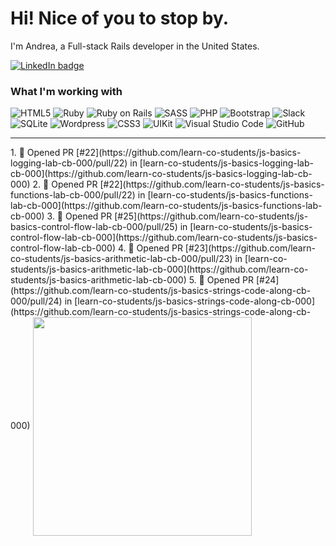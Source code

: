 # Hi! Nice of you to stop by.

I'm Andrea, a Full-stack Rails developer in the United States.

<a href="https://linkedin.com/in/andrea-jasper" target="blank"><img align="center" src="https://img.shields.io/badge/LinkedIn-0077B5?style=for-the-badge&logo=linkedin&logoColor=white" alt="LinkedIn badge" /></a>

### What I'm working with
<img alt="HTML5" src="https://img.shields.io/badge/-HTML5-E34F26?style=flat-square&logo=html5&logoColor=white" /> <img alt="Ruby" src="https://img.shields.io/badge/-RUBY-CC342D?style=flat-square&logo=ruby&logoColor=white" />  <img alt="Ruby on Rails" src="https://img.shields.io/badge/-RUBY_ON_RAILS-CC0000?style=flat-square&logo=ruby-on-rails&logoColor=white" /> <img alt="SASS" src="https://img.shields.io/badge/-SASS-CC6699?style=flat-square&logo=sass&logoColor=white" /> <img alt="PHP" src="https://img.shields.io/badge/-PHP-777BB4?style=flat-square&logo=php&logoColor=white" /> <img alt="Bootstrap" src="https://img.shields.io/badge/-BOOTSTRAP-7952B3?style=flat-square&logo=bootstrap&logoColor=white" /> <img alt="Slack" src="https://img.shields.io/badge/-SLACK-4A154B?style=flat-square&logo=slack&logoColor=white" /> <img alt="SQLite" src="https://img.shields.io/badge/-SQLITE-003B57?style=flat-square&logo=sqlite&logoColor=white" /> <img alt="Wordpress" src="https://img.shields.io/badge/-WORDPRESS-21759B?style=flat-square&logo=wordpress&logoColor=white" /> <img alt="CSS3" src="https://img.shields.io/badge/-CSS3-1572B6?style=flat-square&logo=css3&logoColor=white" /> <img alt="UIKit" src="https://img.shields.io/badge/-UIKIT-2396F3?style=flat-square&logo=uikit&logoColor=white" />
<img alt="Visual Studio Code" src="https://img.shields.io/badge/-VISUAL_STUDIO_CODE-2396F3?style=flat-square&logo=visual-studio-code&logoColor=white" /> <img alt="GitHub" src="https://img.shields.io/badge/-GITHUB-181717?style=flat-square&logo=github&logoColor=white" />

---

<p align=left>
  <!--<a href="https://github.com/andreajasper/github-readme-stats" title="Go to Source">-->
    <!--START_SECTION:activity-->
1. 💪 Opened PR [#22](https://github.com/learn-co-students/js-basics-logging-lab-cb-000/pull/22) in [learn-co-students/js-basics-logging-lab-cb-000](https://github.com/learn-co-students/js-basics-logging-lab-cb-000)
2. 💪 Opened PR [#22](https://github.com/learn-co-students/js-basics-functions-lab-cb-000/pull/22) in [learn-co-students/js-basics-functions-lab-cb-000](https://github.com/learn-co-students/js-basics-functions-lab-cb-000)
3. 💪 Opened PR [#25](https://github.com/learn-co-students/js-basics-control-flow-lab-cb-000/pull/25) in [learn-co-students/js-basics-control-flow-lab-cb-000](https://github.com/learn-co-students/js-basics-control-flow-lab-cb-000)
4. 💪 Opened PR [#23](https://github.com/learn-co-students/js-basics-arithmetic-lab-cb-000/pull/23) in [learn-co-students/js-basics-arithmetic-lab-cb-000](https://github.com/learn-co-students/js-basics-arithmetic-lab-cb-000)
5. 💪 Opened PR [#24](https://github.com/learn-co-students/js-basics-strings-code-along-cb-000/pull/24) in [learn-co-students/js-basics-strings-code-along-cb-000](https://github.com/learn-co-students/js-basics-strings-code-along-cb-000)
<!--END_SECTION:activity-->
    <img width="350" align="center" src="https://github-readme-stats.vercel.app/api?username=andreajasper&show_icons=true&theme=vision-friendly-dark">
  </a>
</p>
